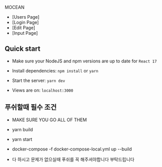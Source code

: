 MOCEAN

- [Users Page]
- [Login Page]
- [Edit Page]
- [Input Page]


## Quick start

- Make sure your NodeJS and npm versions are up to date for `React 17`

- Install dependencies: `npm install` or `yarn`

- Start the server: `yarn dev`

- Views are on: `localhost:3000`

## 푸쉬할때 필수 조건 

- MAKE SURE YOU GO ALL OF THEM 

- yarn build 

- yarn start

- docker-compose -f docker-compose-local.yml up --build

- 다 하시고 문제가 없으실때 푸쉬를 꼭 해주셔야합니다 부탁드립니다 